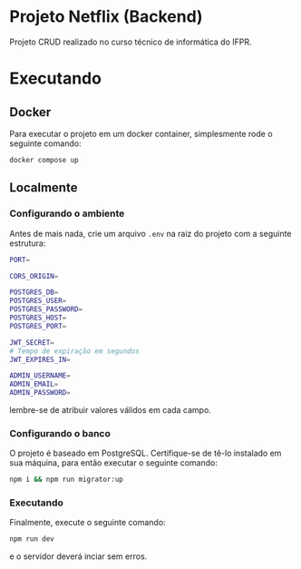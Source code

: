 # Projeto Netflix (Backend)

Projeto CRUD realizado no curso técnico de informática do IFPR.

# Executando

## Docker

Para executar o projeto em um docker container, simplesmente rode o seguinte comando:

```
docker compose up
```

## Localmente

### Configurando o ambiente

Antes de mais nada, crie um arquivo `.env` na raiz do projeto com a seguinte estrutura:

```sh
PORT=

CORS_ORIGIN=

POSTGRES_DB=
POSTGRES_USER=
POSTGRES_PASSWORD=
POSTGRES_HOST=
POSTGRES_PORT=

JWT_SECRET=
# Tempo de expiração em segundos
JWT_EXPIRES_IN=

ADMIN_USERNAME=
ADMIN_EMAIL=
ADMIN_PASSWORD=
```

lembre-se de atribuir valores válidos em cada campo.

### Configurando o banco

O projeto é baseado em PostgreSQL. Certifique-se de tê-lo instalado em sua
máquina, para então executar o seguinte comando:

```bash
npm i && npm run migrator:up
```

### Executando

Finalmente, execute o seguinte comando:

```bash
npm run dev
```

e o servidor deverá inciar sem erros.
